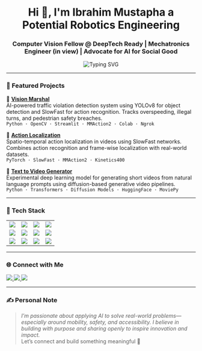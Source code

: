 <h1 align="center">Hi 👋, I'm Ibrahim Mustapha a Potential Robotics Engineering </h1>
<h3 align="center">Computer Vision Fellow @ DeepTech Ready | Mechatronics Engineer (in view) | Advocate for AI for Social Good</h3>

<p align="center">
  <img src="https://readme-typing-svg.demolab.com?font=Fira+Code&pause=1000&center=true&vCenter=true&width=480&lines=Building+AI-powered+traffic+systems;Interestend in Buiding+AI+for+Improving+Lives+and+Productivity;Always+learning%2C+always+building" alt="Typing SVG" />
</p>

---

### 🚀 Featured Projects

🔹 [**Vision Marshal**](https://github.com/ibraztech2/VisionMarshal)  
AI-powered traffic violation detection system using YOLOv8 for object detection and SlowFast for action recognition. Tracks overspeeding, illegal turns, and pedestrian safety breaches.  
`Python · OpenCV · Streamlit · MMAction2 · Colab · Ngrok`

🔹 [**Action Localization**](https://github.com/ibraztech2/Action-Localization)  
Spatio-temporal action localization in videos using SlowFast networks. Combines action recognition and frame-wise localization with real-world datasets.  
`PyTorch · SlowFast · MMAction2 · Kinetics400`

🔹 [**Text to Video Generator**](https://github.com/ibraztech2/text_to_video_generator)  
Experimental deep learning model for generating short videos from natural language prompts using diffusion-based generative video pipelines.  
`Python · Transformers · Diffusion Models · HuggingFace · MoviePy`

---

### 🧰 Tech Stack

<table>
  <tr>
    <td><img src="https://img.shields.io/badge/Python-3776AB?style=for-the-badge&logo=python&logoColor=white" /></td>
    <td><img src="https://img.shields.io/badge/PyTorch-EE4C2C?style=for-the-badge&logo=pytorch&logoColor=white" /></td>
    <td><img src="https://img.shields.io/badge/scikit--learn-F7931E?style=for-the-badge&logo=scikit-learn&logoColor=white" /></td>
    <td><img src="https://img.shields.io/badge/OpenCV-5C3EE8?style=for-the-badge&logo=opencv&logoColor=white" /></td>
  </tr>
  <tr>
    <td><img src="https://img.shields.io/badge/NumPy-013243?style=for-the-badge&logo=numpy&logoColor=white" /></td>
    <td><img src="https://img.shields.io/badge/Pandas-150458?style=for-the-badge&logo=pandas&logoColor=white" /></td>
    <td><img src="https://img.shields.io/badge/Matplotlib-11557C?style=for-the-badge&logo=matplotlib&logoColor=white" /></td>
    <td><img src="https://img.shields.io/badge/MoviePy-FF0080?style=for-the-badge&logo=python&logoColor=white" /></td>
  </tr>
  <tr>
    <td><img src="https://img.shields.io/badge/Streamlit-FF4B4B?style=for-the-badge&logo=streamlit&logoColor=white" /></td>
    <td><img src="https://img.shields.io/badge/Google%20Colab-F9AB00?style=for-the-badge&logo=googlecolab&logoColor=white" /></td>
    <td><img src="https://img.shields.io/badge/VS%20Code-007ACC?style=for-the-badge&logo=visualstudiocode&logoColor=white" /></td>
    <td><img src="https://img.shields.io/badge/GitHub-181717?style=for-the-badge&logo=github&logoColor=white" /></td>
  </tr>
</table>

---

### 🌐 Connect with Me

<p align="left">
  <a href="https://www.linkedin.com/in/ibraztech2" target="_blank">
    <img src="https://img.shields.io/badge/LinkedIn-Connect-blue?style=for-the-badge&logo=linkedin" />
  </a>
  <a href="mailto:mustaphaibraz9@gmail.com" target="_blank">
    <img src="https://img.shields.io/badge/Gmail-Email-red?style=for-the-badge&logo=gmail" />
  </a>
  <a href="https://youtube.com/@statespacetech?si=8E8dxJHwv2lnA6x9" target="_blank">
  <img src="https://img.shields.io/badge/YouTube-Subscribe-red?style=for-the-badge&logo=youtube&logoColor=white" />
</a>

</p>

---

### ✍️ Personal Note
> _I’m passionate about applying AI to solve real-world problems—especially around mobility, safety, and accessibility. I believe in building with purpose and sharing openly to inspire innovation and impact._  
> Let’s connect and build something meaningful 🚀
